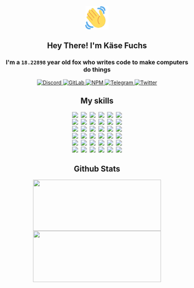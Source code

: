 <div><p align=center><img src=./resources/images/wave.gif width=64px height=64px></p><h2 align=center>Hey There! I'm Käse Fuchs</h2><h3 align=center>I'm a <code>18.22898</code> year old fox who writes code to make computers do things</h3><p align=center><a href=https://discord.com/users/507526681125322772><img alt=Discord src="https://img.shields.io/badge/Discord-5865F2?logo=discord&logoColor=white&style=flat-square#ca68ba9560dd9f16f47a2fa289e0bd4a"> </a><a href=https://gitlab.com/kasefuchs><img alt=GitLab src="https://img.shields.io/badge/GitLab-330F63?logo=gitlab&logoColor=white&style=flat-square#ca68ba9560dd9f16f47a2fa289e0bd4a"> </a><a href=https://npmjs.com/~kasefuchs><img alt=NPM src="https://img.shields.io/badge/NPM-CB3837?logo=npm&logoColor=white&style=flat-square#ca68ba9560dd9f16f47a2fa289e0bd4a"> </a><a href=https://t.me/kasefuchs><img alt=Telegram src="https://img.shields.io/badge/Telegram-2CA5E0?logo=telegram&logoColor=white&style=flat-square#ca68ba9560dd9f16f47a2fa289e0bd4a"> </a><a href=https://twitter.com/kasefuchs><img alt=Twitter src="https://img.shields.io/badge/Twitter-1DA1F2?logo=twitter&logoColor=white&style=flat-square#ca68ba9560dd9f16f47a2fa289e0bd4a"></a></p><h2 align=center>My skills</h2><p align=center><a href=https://aws.amazon.com/ ><picture><source srcset="https://skillicons.dev/icons?i=aws&theme=dark#ca68ba9560dd9f16f47a2fa289e0bd4a" media="(prefers-color-scheme: dark)"><source srcset="https://skillicons.dev/icons?i=aws&theme=light#ca68ba9560dd9f16f47a2fa289e0bd4a" media="(prefers-color-scheme: light), (prefers-color-scheme: no-preference)"><img src="https://skillicons.dev/icons?i=aws&theme=light#ca68ba9560dd9f16f47a2fa289e0bd4a"></picture></a>&nbsp;&nbsp;<a href=https://en.wikipedia.org/wiki/Bash_(Unix_shell)><picture><source srcset="https://skillicons.dev/icons?i=bash&theme=dark#ca68ba9560dd9f16f47a2fa289e0bd4a" media="(prefers-color-scheme: dark)"><source srcset="https://skillicons.dev/icons?i=bash&theme=light#ca68ba9560dd9f16f47a2fa289e0bd4a" media="(prefers-color-scheme: light), (prefers-color-scheme: no-preference)"><img src="https://skillicons.dev/icons?i=bash&theme=light#ca68ba9560dd9f16f47a2fa289e0bd4a"></picture></a>&nbsp;&nbsp;<a href=https://discord.com/developers/docs><picture><source srcset="https://skillicons.dev/icons?i=bots&theme=dark#ca68ba9560dd9f16f47a2fa289e0bd4a" media="(prefers-color-scheme: dark)"><source srcset="https://skillicons.dev/icons?i=bots&theme=light#ca68ba9560dd9f16f47a2fa289e0bd4a" media="(prefers-color-scheme: light), (prefers-color-scheme: no-preference)"><img src="https://skillicons.dev/icons?i=bots&theme=light#ca68ba9560dd9f16f47a2fa289e0bd4a"></picture></a>&nbsp;&nbsp;<a href=https://www.cloudflare.com/ ><picture><source srcset="https://skillicons.dev/icons?i=cloudflare&theme=dark#ca68ba9560dd9f16f47a2fa289e0bd4a" media="(prefers-color-scheme: dark)"><source srcset="https://skillicons.dev/icons?i=cloudflare&theme=light#ca68ba9560dd9f16f47a2fa289e0bd4a" media="(prefers-color-scheme: light), (prefers-color-scheme: no-preference)"><img src="https://skillicons.dev/icons?i=cloudflare&theme=light#ca68ba9560dd9f16f47a2fa289e0bd4a"></picture></a>&nbsp;&nbsp;<a href=https://en.wikipedia.org/wiki/CSS><picture><source srcset="https://skillicons.dev/icons?i=css&theme=dark#ca68ba9560dd9f16f47a2fa289e0bd4a" media="(prefers-color-scheme: dark)"><source srcset="https://skillicons.dev/icons?i=css&theme=light#ca68ba9560dd9f16f47a2fa289e0bd4a" media="(prefers-color-scheme: light), (prefers-color-scheme: no-preference)"><img src="https://skillicons.dev/icons?i=css&theme=light#ca68ba9560dd9f16f47a2fa289e0bd4a"></picture></a>&nbsp;&nbsp;<a href=https://www.docker.com/ ><picture><source srcset="https://skillicons.dev/icons?i=docker&theme=dark#ca68ba9560dd9f16f47a2fa289e0bd4a" media="(prefers-color-scheme: dark)"><source srcset="https://skillicons.dev/icons?i=docker&theme=light#ca68ba9560dd9f16f47a2fa289e0bd4a" media="(prefers-color-scheme: light), (prefers-color-scheme: no-preference)"><img src="https://skillicons.dev/icons?i=docker&theme=light#ca68ba9560dd9f16f47a2fa289e0bd4a"></picture></a><br><a href=https://www.electronjs.org/ ><picture><source srcset="https://skillicons.dev/icons?i=electron&theme=dark#ca68ba9560dd9f16f47a2fa289e0bd4a" media="(prefers-color-scheme: dark)"><source srcset="https://skillicons.dev/icons?i=electron&theme=light#ca68ba9560dd9f16f47a2fa289e0bd4a" media="(prefers-color-scheme: light), (prefers-color-scheme: no-preference)"><img src="https://skillicons.dev/icons?i=electron&theme=light#ca68ba9560dd9f16f47a2fa289e0bd4a"></picture></a>&nbsp;&nbsp;<a href=https://expressjs.com/ ><picture><source srcset="https://skillicons.dev/icons?i=express&theme=dark#ca68ba9560dd9f16f47a2fa289e0bd4a" media="(prefers-color-scheme: dark)"><source srcset="https://skillicons.dev/icons?i=express&theme=light#ca68ba9560dd9f16f47a2fa289e0bd4a" media="(prefers-color-scheme: light), (prefers-color-scheme: no-preference)"><img src="https://skillicons.dev/icons?i=express&theme=light#ca68ba9560dd9f16f47a2fa289e0bd4a"></picture></a>&nbsp;&nbsp;<a href=https://www.figma.com/ ><picture><source srcset="https://skillicons.dev/icons?i=figma&theme=dark#ca68ba9560dd9f16f47a2fa289e0bd4a" media="(prefers-color-scheme: dark)"><source srcset="https://skillicons.dev/icons?i=figma&theme=light#ca68ba9560dd9f16f47a2fa289e0bd4a" media="(prefers-color-scheme: light), (prefers-color-scheme: no-preference)"><img src="https://skillicons.dev/icons?i=figma&theme=light#ca68ba9560dd9f16f47a2fa289e0bd4a"></picture></a>&nbsp;&nbsp;<a href=https://firebase.google.com/ ><picture><source srcset="https://skillicons.dev/icons?i=firebase&theme=dark#ca68ba9560dd9f16f47a2fa289e0bd4a" media="(prefers-color-scheme: dark)"><source srcset="https://skillicons.dev/icons?i=firebase&theme=light#ca68ba9560dd9f16f47a2fa289e0bd4a" media="(prefers-color-scheme: light), (prefers-color-scheme: no-preference)"><img src="https://skillicons.dev/icons?i=firebase&theme=light#ca68ba9560dd9f16f47a2fa289e0bd4a"></picture></a>&nbsp;&nbsp;<a href=https://flask.palletsprojects.com/ ><picture><source srcset="https://skillicons.dev/icons?i=flask&theme=dark#ca68ba9560dd9f16f47a2fa289e0bd4a" media="(prefers-color-scheme: dark)"><source srcset="https://skillicons.dev/icons?i=flask&theme=light#ca68ba9560dd9f16f47a2fa289e0bd4a" media="(prefers-color-scheme: light), (prefers-color-scheme: no-preference)"><img src="https://skillicons.dev/icons?i=flask&theme=light#ca68ba9560dd9f16f47a2fa289e0bd4a"></picture></a>&nbsp;&nbsp;<a href=https://cloud.google.com/ ><picture><source srcset="https://skillicons.dev/icons?i=gcp&theme=dark#ca68ba9560dd9f16f47a2fa289e0bd4a" media="(prefers-color-scheme: dark)"><source srcset="https://skillicons.dev/icons?i=gcp&theme=light#ca68ba9560dd9f16f47a2fa289e0bd4a" media="(prefers-color-scheme: light), (prefers-color-scheme: no-preference)"><img src="https://skillicons.dev/icons?i=gcp&theme=light#ca68ba9560dd9f16f47a2fa289e0bd4a"></picture></a><br><a href=https://git-scm.com/ ><picture><source srcset="https://skillicons.dev/icons?i=git&theme=dark#ca68ba9560dd9f16f47a2fa289e0bd4a" media="(prefers-color-scheme: dark)"><source srcset="https://skillicons.dev/icons?i=git&theme=light#ca68ba9560dd9f16f47a2fa289e0bd4a" media="(prefers-color-scheme: light), (prefers-color-scheme: no-preference)"><img src="https://skillicons.dev/icons?i=git&theme=light#ca68ba9560dd9f16f47a2fa289e0bd4a"></picture></a>&nbsp;&nbsp;<a href=https://github.com/ ><picture><source srcset="https://skillicons.dev/icons?i=github&theme=dark#ca68ba9560dd9f16f47a2fa289e0bd4a" media="(prefers-color-scheme: dark)"><source srcset="https://skillicons.dev/icons?i=github&theme=light#ca68ba9560dd9f16f47a2fa289e0bd4a" media="(prefers-color-scheme: light), (prefers-color-scheme: no-preference)"><img src="https://skillicons.dev/icons?i=github&theme=light#ca68ba9560dd9f16f47a2fa289e0bd4a"></picture></a>&nbsp;&nbsp;<a href=https://gitlab.com/ ><picture><source srcset="https://skillicons.dev/icons?i=gitlab&theme=dark#ca68ba9560dd9f16f47a2fa289e0bd4a" media="(prefers-color-scheme: dark)"><source srcset="https://skillicons.dev/icons?i=gitlab&theme=light#ca68ba9560dd9f16f47a2fa289e0bd4a" media="(prefers-color-scheme: light), (prefers-color-scheme: no-preference)"><img src="https://skillicons.dev/icons?i=gitlab&theme=light#ca68ba9560dd9f16f47a2fa289e0bd4a"></picture></a>&nbsp;&nbsp;<a href=https://www.heroku.com/ ><picture><source srcset="https://skillicons.dev/icons?i=heroku&theme=dark#ca68ba9560dd9f16f47a2fa289e0bd4a" media="(prefers-color-scheme: dark)"><source srcset="https://skillicons.dev/icons?i=heroku&theme=light#ca68ba9560dd9f16f47a2fa289e0bd4a" media="(prefers-color-scheme: light), (prefers-color-scheme: no-preference)"><img src="https://skillicons.dev/icons?i=heroku&theme=light#ca68ba9560dd9f16f47a2fa289e0bd4a"></picture></a>&nbsp;&nbsp;<a href=https://en.wikipedia.org/wiki/HTML><picture><source srcset="https://skillicons.dev/icons?i=html&theme=dark#ca68ba9560dd9f16f47a2fa289e0bd4a" media="(prefers-color-scheme: dark)"><source srcset="https://skillicons.dev/icons?i=html&theme=light#ca68ba9560dd9f16f47a2fa289e0bd4a" media="(prefers-color-scheme: light), (prefers-color-scheme: no-preference)"><img src="https://skillicons.dev/icons?i=html&theme=light#ca68ba9560dd9f16f47a2fa289e0bd4a"></picture></a>&nbsp;&nbsp;<a href=https://en.wikipedia.org/wiki/JavaScript><picture><source srcset="https://skillicons.dev/icons?i=js&theme=dark#ca68ba9560dd9f16f47a2fa289e0bd4a" media="(prefers-color-scheme: dark)"><source srcset="https://skillicons.dev/icons?i=js&theme=light#ca68ba9560dd9f16f47a2fa289e0bd4a" media="(prefers-color-scheme: light), (prefers-color-scheme: no-preference)"><img src="https://skillicons.dev/icons?i=js&theme=light#ca68ba9560dd9f16f47a2fa289e0bd4a"></picture></a><br><a href=https://en.wikipedia.org/wiki/Linux><picture><source srcset="https://skillicons.dev/icons?i=linux&theme=dark#ca68ba9560dd9f16f47a2fa289e0bd4a" media="(prefers-color-scheme: dark)"><source srcset="https://skillicons.dev/icons?i=linux&theme=light#ca68ba9560dd9f16f47a2fa289e0bd4a" media="(prefers-color-scheme: light), (prefers-color-scheme: no-preference)"><img src="https://skillicons.dev/icons?i=linux&theme=light#ca68ba9560dd9f16f47a2fa289e0bd4a"></picture></a>&nbsp;&nbsp;<a href=https://mui.com/ ><picture><source srcset="https://skillicons.dev/icons?i=materialui&theme=dark#ca68ba9560dd9f16f47a2fa289e0bd4a" media="(prefers-color-scheme: dark)"><source srcset="https://skillicons.dev/icons?i=materialui&theme=light#ca68ba9560dd9f16f47a2fa289e0bd4a" media="(prefers-color-scheme: light), (prefers-color-scheme: no-preference)"><img src="https://skillicons.dev/icons?i=materialui&theme=light#ca68ba9560dd9f16f47a2fa289e0bd4a"></picture></a>&nbsp;&nbsp;<a href=https://en.wikipedia.org/wiki/Markdown><picture><source srcset="https://skillicons.dev/icons?i=md&theme=dark#ca68ba9560dd9f16f47a2fa289e0bd4a" media="(prefers-color-scheme: dark)"><source srcset="https://skillicons.dev/icons?i=md&theme=light#ca68ba9560dd9f16f47a2fa289e0bd4a" media="(prefers-color-scheme: light), (prefers-color-scheme: no-preference)"><img src="https://skillicons.dev/icons?i=md&theme=light#ca68ba9560dd9f16f47a2fa289e0bd4a"></picture></a>&nbsp;&nbsp;<a href=https://www.mongodb.com/ ><picture><source srcset="https://skillicons.dev/icons?i=mongodb&theme=dark#ca68ba9560dd9f16f47a2fa289e0bd4a" media="(prefers-color-scheme: dark)"><source srcset="https://skillicons.dev/icons?i=mongodb&theme=light#ca68ba9560dd9f16f47a2fa289e0bd4a" media="(prefers-color-scheme: light), (prefers-color-scheme: no-preference)"><img src="https://skillicons.dev/icons?i=mongodb&theme=light#ca68ba9560dd9f16f47a2fa289e0bd4a"></picture></a>&nbsp;&nbsp;<a href=https://www.mysql.com/ ><picture><source srcset="https://skillicons.dev/icons?i=mysql&theme=dark#ca68ba9560dd9f16f47a2fa289e0bd4a" media="(prefers-color-scheme: dark)"><source srcset="https://skillicons.dev/icons?i=mysql&theme=light#ca68ba9560dd9f16f47a2fa289e0bd4a" media="(prefers-color-scheme: light), (prefers-color-scheme: no-preference)"><img src="https://skillicons.dev/icons?i=mysql&theme=light#ca68ba9560dd9f16f47a2fa289e0bd4a"></picture></a>&nbsp;&nbsp;<a href=https://nextjs.org/ ><picture><source srcset="https://skillicons.dev/icons?i=nextjs&theme=dark#ca68ba9560dd9f16f47a2fa289e0bd4a" media="(prefers-color-scheme: dark)"><source srcset="https://skillicons.dev/icons?i=nextjs&theme=light#ca68ba9560dd9f16f47a2fa289e0bd4a" media="(prefers-color-scheme: light), (prefers-color-scheme: no-preference)"><img src="https://skillicons.dev/icons?i=nextjs&theme=light#ca68ba9560dd9f16f47a2fa289e0bd4a"></picture></a><br><a href=https://nodejs.org/en/ ><picture><source srcset="https://skillicons.dev/icons?i=nodejs&theme=dark#ca68ba9560dd9f16f47a2fa289e0bd4a" media="(prefers-color-scheme: dark)"><source srcset="https://skillicons.dev/icons?i=nodejs&theme=light#ca68ba9560dd9f16f47a2fa289e0bd4a" media="(prefers-color-scheme: light), (prefers-color-scheme: no-preference)"><img src="https://skillicons.dev/icons?i=nodejs&theme=light#ca68ba9560dd9f16f47a2fa289e0bd4a"></picture></a>&nbsp;&nbsp;<a href=https://www.postgresql.org/ ><picture><source srcset="https://skillicons.dev/icons?i=postgres&theme=dark#ca68ba9560dd9f16f47a2fa289e0bd4a" media="(prefers-color-scheme: dark)"><source srcset="https://skillicons.dev/icons?i=postgres&theme=light#ca68ba9560dd9f16f47a2fa289e0bd4a" media="(prefers-color-scheme: light), (prefers-color-scheme: no-preference)"><img src="https://skillicons.dev/icons?i=postgres&theme=light#ca68ba9560dd9f16f47a2fa289e0bd4a"></picture></a>&nbsp;&nbsp;<a href=https://learn.microsoft.com/en-us/powershell/ ><picture><source srcset="https://skillicons.dev/icons?i=powershell&theme=dark#ca68ba9560dd9f16f47a2fa289e0bd4a" media="(prefers-color-scheme: dark)"><source srcset="https://skillicons.dev/icons?i=powershell&theme=light#ca68ba9560dd9f16f47a2fa289e0bd4a" media="(prefers-color-scheme: light), (prefers-color-scheme: no-preference)"><img src="https://skillicons.dev/icons?i=powershell&theme=light#ca68ba9560dd9f16f47a2fa289e0bd4a"></picture></a>&nbsp;&nbsp;<a href=https://www.python.org/ ><picture><source srcset="https://skillicons.dev/icons?i=py&theme=dark#ca68ba9560dd9f16f47a2fa289e0bd4a" media="(prefers-color-scheme: dark)"><source srcset="https://skillicons.dev/icons?i=py&theme=light#ca68ba9560dd9f16f47a2fa289e0bd4a" media="(prefers-color-scheme: light), (prefers-color-scheme: no-preference)"><img src="https://skillicons.dev/icons?i=py&theme=light#ca68ba9560dd9f16f47a2fa289e0bd4a"></picture></a>&nbsp;&nbsp;<a href=https://www.raspberrypi.org/ ><picture><source srcset="https://skillicons.dev/icons?i=raspberrypi&theme=dark#ca68ba9560dd9f16f47a2fa289e0bd4a" media="(prefers-color-scheme: dark)"><source srcset="https://skillicons.dev/icons?i=raspberrypi&theme=light#ca68ba9560dd9f16f47a2fa289e0bd4a" media="(prefers-color-scheme: light), (prefers-color-scheme: no-preference)"><img src="https://skillicons.dev/icons?i=raspberrypi&theme=light#ca68ba9560dd9f16f47a2fa289e0bd4a"></picture></a>&nbsp;&nbsp;<a href=https://reactjs.org/ ><picture><source srcset="https://skillicons.dev/icons?i=react&theme=dark#ca68ba9560dd9f16f47a2fa289e0bd4a" media="(prefers-color-scheme: dark)"><source srcset="https://skillicons.dev/icons?i=react&theme=light#ca68ba9560dd9f16f47a2fa289e0bd4a" media="(prefers-color-scheme: light), (prefers-color-scheme: no-preference)"><img src="https://skillicons.dev/icons?i=react&theme=light#ca68ba9560dd9f16f47a2fa289e0bd4a"></picture></a><br><a href=https://redux.js.org/ ><picture><source srcset="https://skillicons.dev/icons?i=redux&theme=dark#ca68ba9560dd9f16f47a2fa289e0bd4a" media="(prefers-color-scheme: dark)"><source srcset="https://skillicons.dev/icons?i=redux&theme=light#ca68ba9560dd9f16f47a2fa289e0bd4a" media="(prefers-color-scheme: light), (prefers-color-scheme: no-preference)"><img src="https://skillicons.dev/icons?i=redux&theme=light#ca68ba9560dd9f16f47a2fa289e0bd4a"></picture></a>&nbsp;&nbsp;<a href=https://en.wikipedia.org/wiki/Regular_expression><picture><source srcset="https://skillicons.dev/icons?i=regex&theme=dark#ca68ba9560dd9f16f47a2fa289e0bd4a" media="(prefers-color-scheme: dark)"><source srcset="https://skillicons.dev/icons?i=regex&theme=light#ca68ba9560dd9f16f47a2fa289e0bd4a" media="(prefers-color-scheme: light), (prefers-color-scheme: no-preference)"><img src="https://skillicons.dev/icons?i=regex&theme=light#ca68ba9560dd9f16f47a2fa289e0bd4a"></picture></a>&nbsp;&nbsp;<a href=https://en.wikipedia.org/wiki/Sass_(stylesheet_language)><picture><source srcset="https://skillicons.dev/icons?i=sass&theme=dark#ca68ba9560dd9f16f47a2fa289e0bd4a" media="(prefers-color-scheme: dark)"><source srcset="https://skillicons.dev/icons?i=sass&theme=light#ca68ba9560dd9f16f47a2fa289e0bd4a" media="(prefers-color-scheme: light), (prefers-color-scheme: no-preference)"><img src="https://skillicons.dev/icons?i=sass&theme=light#ca68ba9560dd9f16f47a2fa289e0bd4a"></picture></a>&nbsp;&nbsp;<a href=https://www.typescriptlang.org/ ><picture><source srcset="https://skillicons.dev/icons?i=ts&theme=dark#ca68ba9560dd9f16f47a2fa289e0bd4a" media="(prefers-color-scheme: dark)"><source srcset="https://skillicons.dev/icons?i=ts&theme=light#ca68ba9560dd9f16f47a2fa289e0bd4a" media="(prefers-color-scheme: light), (prefers-color-scheme: no-preference)"><img src="https://skillicons.dev/icons?i=ts&theme=light#ca68ba9560dd9f16f47a2fa289e0bd4a"></picture></a>&nbsp;&nbsp;<a href=https://unity.com/ ><picture><source srcset="https://skillicons.dev/icons?i=unity&theme=dark#ca68ba9560dd9f16f47a2fa289e0bd4a" media="(prefers-color-scheme: dark)"><source srcset="https://skillicons.dev/icons?i=unity&theme=light#ca68ba9560dd9f16f47a2fa289e0bd4a" media="(prefers-color-scheme: light), (prefers-color-scheme: no-preference)"><img src="https://skillicons.dev/icons?i=unity&theme=light#ca68ba9560dd9f16f47a2fa289e0bd4a"></picture></a>&nbsp;&nbsp;<a href=https://workers.cloudflare.com/ ><picture><source srcset="https://skillicons.dev/icons?i=workers&theme=dark#ca68ba9560dd9f16f47a2fa289e0bd4a" media="(prefers-color-scheme: dark)"><source srcset="https://skillicons.dev/icons?i=workers&theme=light#ca68ba9560dd9f16f47a2fa289e0bd4a" media="(prefers-color-scheme: light), (prefers-color-scheme: no-preference)"><img src="https://skillicons.dev/icons?i=workers&theme=light#ca68ba9560dd9f16f47a2fa289e0bd4a"></picture></a><br></p><h2 align=center>Github Stats</h2><p align=center><picture><source srcset="https://github-readme-stats-kasefuchs.vercel.app/api/?count_private=true&hide_border=true&hide_rank=true&line_height=20&hide_title=true&username=Kasefuchs&theme=dark#ca68ba9560dd9f16f47a2fa289e0bd4a" media="(prefers-color-scheme: dark)"><source srcset="https://github-readme-stats-kasefuchs.vercel.app/api/?count_private=true&hide_border=true&hide_rank=true&line_height=20&hide_title=true&username=Kasefuchs&theme=light#ca68ba9560dd9f16f47a2fa289e0bd4a" media="(prefers-color-scheme: light), (prefers-color-scheme: no-preference)"><img align=middle width=350 height=140 src="https://github-readme-stats-kasefuchs.vercel.app/api/?count_private=true&hide_border=true&hide_rank=true&line_height=20&hide_title=true&username=Kasefuchs&theme=light#ca68ba9560dd9f16f47a2fa289e0bd4a"></picture><picture><source srcset="https://github-readme-stats-kasefuchs.vercel.app/api/top-langs/?count_private=true&hide_border=true&layout=compact&username=Kasefuchs&theme=dark#ca68ba9560dd9f16f47a2fa289e0bd4a" media="(prefers-color-scheme: dark)"><source srcset="https://github-readme-stats-kasefuchs.vercel.app/api/top-langs/?count_private=true&hide_border=true&layout=compact&username=Kasefuchs&theme=light#ca68ba9560dd9f16f47a2fa289e0bd4a" media="(prefers-color-scheme: light), (prefers-color-scheme: no-preference)"><img align=middle width=350 height=140 src="https://github-readme-stats-kasefuchs.vercel.app/api/top-langs/?count_private=true&hide_border=true&layout=compact&username=Kasefuchs&theme=light#ca68ba9560dd9f16f47a2fa289e0bd4a"></picture></p><img src="https://hit.yhype.me/github/profile?user_id=64592097#ca68ba9560dd9f16f47a2fa289e0bd4a" alt=""></div>